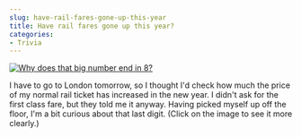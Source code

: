 ```yaml
---
slug: have-rail-fares-gone-up-this-year
title: Have rail fares gone up this year?
categories:
- Trivia
---
```


[![Why does that big number end in 8?](/blog/assets/media/2011/02/firstclass1.png?maxWidth=200)](/blog/assets/media/2011/02/firstclass1.png?maxWidth=800&maxHeight=600)  

I have to go to London tomorrow, so I thought I'd check how much the price of my normal rail ticket has increased in the new year. I didn't ask for the first class fare, but they told me it anyway. Having picked myself up off the floor, I'm a bit curious about that last digit. (Click on the image to see it more clearly.)
